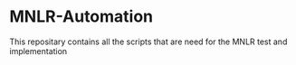 # MNLR-Automation
This repositary contains all the scripts that are need for the MNLR test and implementation 
